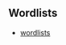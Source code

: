 ## Wordlists

- [wordlists](https://github.com/D4nk0St0rM/pentesting_ethical_hacking/tree/main/wordlists)

